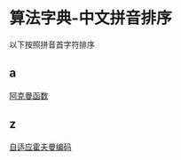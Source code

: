 # 算法字典-中文拼音排序
以下按照拼音首字符排序
## a
[阿克曼函数](./algo_list/a/adaptive_Huffman_coding/adaptive_Huffman_coding.md)

## z
[自适应霍夫曼编码](./algo_list/a/Ackermann_function/Ackermann_function.md)


